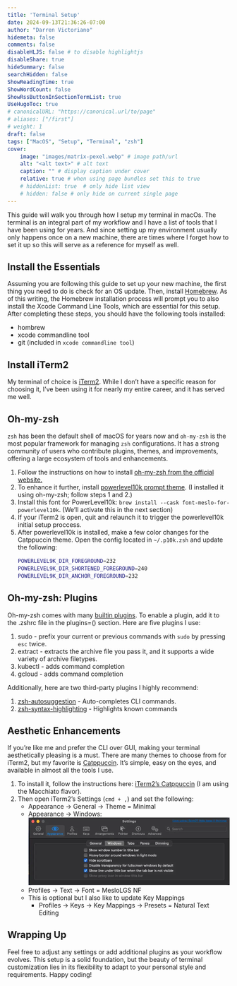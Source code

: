 ```yaml
---
title: 'Terminal Setup'
date: 2024-09-13T21:36:26-07:00
author: "Darren Victoriano"
hidemeta: false
comments: false
disableHLJS: false # to disable highlightjs
disableShare: true
hideSummary: false
searchHidden: false
ShowReadingTime: true
ShowWordCount: false
ShowRssButtonInSectionTermList: true
UseHugoToc: true
# canonicalURL: "https://canonical.url/to/page"
# aliases: ["/first"]
# weight: 1
draft: false
tags: ["MacOS", "Setup", "Terminal", "zsh"]
cover:
    image: "images/matrix-pexel.webp" # image path/url
    alt: "<alt text>" # alt text
    caption: "" # display caption under cover
    relative: true # when using page bundles set this to true
    # hiddenList: true  # only hide list view
    # hidden: false # only hide on current single page
---
```

This guide will walk you through how I setup my terminal in macOs. The terminal is an integral part of my workflow and I have a list of tools that I have been using for years. And since setting up my environment usually only happens once on a new machine, there are times where I forget how to set it up so this will serve as a reference for myself as well.

## Install the Essentials
Assuming you are following this guide to set up your new machine, the first thing you need to do is check for an OS update. Then, install [Homebrew](https://brew.sh). As of this writing, the Homebrew installation process will prompt you to also install the Xcode Command Line Tools, which are essential for this setup. After completing these steps, you should have the following tools installed:
* hombrew
* xcode commandline tool
* git (included in `xcode commandline tool`)

## Install iTerm2
My terminal of choice is [iTerm2](https://iterm2.com). While I don’t have a specific reason for choosing it, I’ve been using it for nearly my entire career, and it has served me well.

## Oh-my-zsh
`zsh` has been the default shell of macOS for years now and `oh-my-zsh` is the most popular framework for managing `zsh` configurations. It has a strong community of users who contribute plugins, themes, and improvements, offering a large ecosystem of tools and enhancements.
1. Follow the instructions on how to install [oh-my-zsh from the official website.](https://github.com/ohmyzsh/ohmyzsh)
2. To enhance it further, install [powerlevel10k prompt theme](https://github.com/romkatv/powerlevel10k). (I installed it using oh-my-zsh; follow steps 1 and 2.)
3. Install this font for PowerLevel10k: `brew install --cask font-meslo-for-powerlevel10k`. (We’ll activate this in the next section)
4. If your iTerm2 is open, quit and relaunch it to trigger the powerlevel10k initial setup proccess.
5. After powerlevel10k is installed, make a few color changes for the Catppuccin theme. Open the config located in `~/.p10k.zsh` and update the following:
    ```zsh
    POWERLEVEL9K_DIR_FOREGROUND=232
	POWERLEVEL9K_DIR_SHORTENED_FOREGROUND=240
	POWERLEVEL9K_DIR_ANCHOR_FOREGROUND=232
    ```

## Oh-my-zsh: Plugins
Oh-my-zsh comes with many [builtin plugins](https://github.com/ohmyzsh/ohmyzsh/wiki/Plugins). To enable a plugin, add it to the .zshrc file in the plugins=() section. Here are five plugins I use:
1. sudo - prefix your current or previous commands with `sudo` by pressing `esc` twice.
2. extract - extracts the archive file you pass it, and it supports a wide variety of archive filetypes.
3. kubectl - adds command completion
4. gcloud - adds command completion

Additionally, here are two third-party plugins I highly recommend:
1. [zsh-autosuggestion](https://github.com/zsh-users/zsh-autosuggestions/blob/master/INSTALL.md#oh-my-zsh) - Auto-completes CLI commands.
2. [zsh-syntax-highlighting](https://github.com/zsh-users/zsh-syntax-highlighting/blob/master/INSTALL.md#oh-my-zsh) - Highlights known commands

## Aesthetic Enhancements
If you’re like me and prefer the CLI over GUI, making your terminal aesthetically pleasing is a must. There are many themes to choose from for iTerm2, but my favorite is [Catppuccin](https://catppuccin.com). It’s simple, easy on the eyes, and available in almost all the tools I use.

1.  To install it, follow the instructions here: [iTerm2’s Catppuccin](https://github.com/catppuccin/iterm) (I am using the Macchiato flavor).
2.  Then open iTerm2’s Settings (`cmd + ,`) and set the following:
	* Appearance → General → Theme = Minimal
	* Appearance → Windows:
        ![iterm2-settings](images/iterm2-settings.webp)
	* Profiles → Text → Font = MesloLGS NF
	* This is optional but I also like to update Key Mappings
		* Profiles → Keys → Key Mappings → Presets = Natural Text Editing

## Wrapping Up
Feel free to adjust any settings or add additional plugins as your workflow evolves. This setup is a solid foundation, but the beauty of terminal customization lies in its flexibility to adapt to your personal style and requirements. Happy coding!